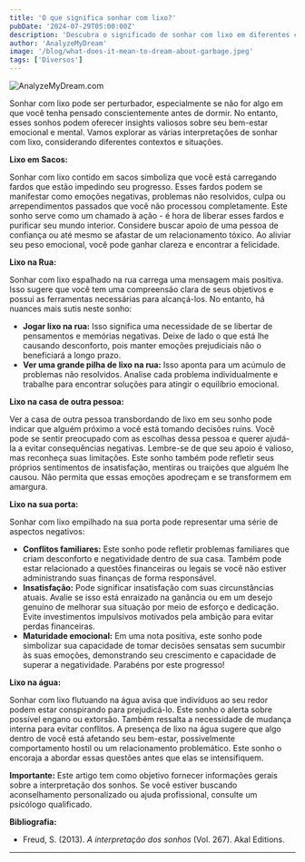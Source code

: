```yaml
---
title: 'O que significa sonhar com lixo?'
pubDate: '2024-07-29T05:00:00Z'
description: 'Descubra o significado de sonhar com lixo em diferentes contextos e o que seu subconsciente pode estar tentando lhe comunicar.'
author: 'AnalyzeMyDream'
image: '/blog/what-does-it-mean-to-dream-about-garbage.jpeg'
tags: ['Diversos']
---
```


![AnalyzeMyDream.com](/blog/what-does-it-mean-to-dream-about-garbage.jpeg)


Sonhar com lixo pode ser perturbador, especialmente se não for algo em que você tenha pensado conscientemente antes de dormir. No entanto, esses sonhos podem oferecer insights valiosos sobre seu bem-estar emocional e mental. Vamos explorar as várias interpretações de sonhar com lixo, considerando diferentes contextos e situações.

**Lixo em Sacos:**

Sonhar com lixo contido em sacos simboliza que você está carregando fardos que estão impedindo seu progresso. Esses fardos podem se manifestar como emoções negativas, problemas não resolvidos, culpa ou arrependimentos passados ​​que você não processou completamente. Este sonho serve como um chamado à ação - é hora de liberar esses fardos e purificar seu mundo interior. Considere buscar apoio de uma pessoa de confiança ou até mesmo se afastar de um relacionamento tóxico. Ao aliviar seu peso emocional, você pode ganhar clareza e encontrar a felicidade.

**Lixo na Rua:**

Sonhar com lixo espalhado na rua carrega uma mensagem mais positiva. Isso sugere que você tem uma compreensão clara de seus objetivos e possui as ferramentas necessárias para alcançá-los. No entanto, há nuances mais sutis neste sonho:

- **Jogar lixo na rua:** Isso significa uma necessidade de se libertar de pensamentos e memórias negativas. Deixe de lado o que está lhe causando desconforto, pois manter emoções prejudiciais não o beneficiará a longo prazo.
- **Ver uma grande pilha de lixo na rua:** Isso aponta para um acúmulo de problemas não resolvidos. Analise cada problema individualmente e trabalhe para encontrar soluções para atingir o equilíbrio emocional.

**Lixo na casa de outra pessoa:**

Ver a casa de outra pessoa transbordando de lixo em seu sonho pode indicar que alguém próximo a você está tomando decisões ruins. Você pode se sentir preocupado com as escolhas dessa pessoa e querer ajudá-la a evitar consequências negativas. Lembre-se de que seu apoio é valioso, mas reconheça suas limitações. Este sonho também pode refletir seus próprios sentimentos de insatisfação, mentiras ou traições que alguém lhe causou. Não permita que essas emoções apodreçam e se transformem em amargura.

**Lixo na sua porta:**

Sonhar com lixo empilhado na sua porta pode representar uma série de aspectos negativos:

- **Conflitos familiares:** Este sonho pode refletir problemas familiares que criam desconforto e negatividade dentro de sua casa. Também pode estar relacionado a questões financeiras ou legais se você não estiver administrando suas finanças de forma responsável.
- **Insatisfação:** Pode significar insatisfação com suas circunstâncias atuais. Avalie se isso está enraizado na ganância ou em um desejo genuíno de melhorar sua situação por meio de esforço e dedicação. Evite investimentos impulsivos motivados pela ambição para evitar perdas financeiras.
- **Maturidade emocional:** Em uma nota positiva, este sonho pode simbolizar sua capacidade de tomar decisões sensatas sem sucumbir às suas emoções, demonstrando seu crescimento e capacidade de superar a negatividade. Parabéns por este progresso!

**Lixo na água:**

Sonhar com lixo flutuando na água avisa que indivíduos ao seu redor podem estar conspirando para prejudicá-lo. Este sonho o alerta sobre possível engano ou extorsão. Também ressalta a necessidade de mudança interna para evitar conflitos. A presença de lixo na água sugere que algo dentro de você está afetando seu bem-estar, possivelmente comportamento hostil ou um relacionamento problemático. Este sonho o encoraja a abordar essas questões antes que elas se intensifiquem.

**Importante:** Este artigo tem como objetivo fornecer informações gerais sobre a interpretação dos sonhos. Se você estiver buscando aconselhamento personalizado ou ajuda profissional, consulte um psicólogo qualificado. 

**Bibliografia:**

* Freud, S. (2013). *A interpretação dos sonhos* (Vol. 267). Akal Editions.

---

